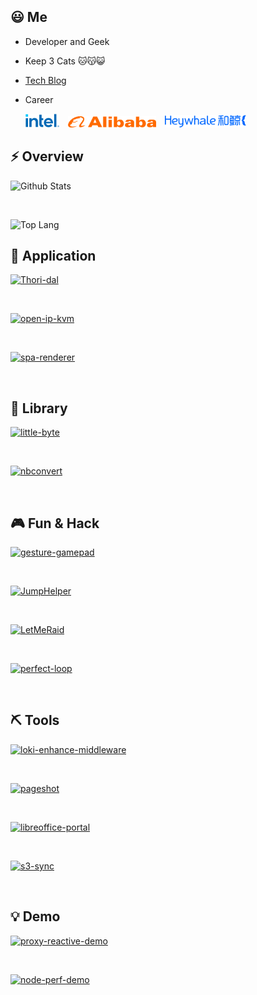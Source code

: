 
## 😃 Me

* Developer and Geek

* Keep 3 Cats 🐱😽😺

* [Tech Blog](https://www.zhihu.com/column/deepfe)

* Career

  <img style="height: 22px" src="./assets/intel-2022.png">&ensp;&ensp;<img style="height: 18px;" src="./assets/alibaba.png">&ensp;&ensp;<img style="height: 20px;" src="./assets/Heywhale.png"> <!-- &ensp;&ensp;<img style="height: 22px;" src="./assets/byte-dance.svg"> -->


## ⚡ Overview

<picture>
  <source media="(prefers-color-scheme: dark)" srcset="https://www.nihi.me/github-stats/card?theme=dracula">
  <img alt="Github Stats" src="https://www.nihi.me/github-stats/card?theme=default">
</picture>

&ensp;

<picture>
  <source media="(prefers-color-scheme: dark)" srcset="https://www.nihi.me/github-stats/toplang?theme=dracula">
  <img alt="Top Lang" src="https://www.nihi.me/github-stats/toplang?theme=default">
</picture>

## 🚣 Application

<a href="https://github.com/Nihiue/Thori-dal">
  <picture>
    <source media="(prefers-color-scheme: dark)" srcset="https://www.nihi.me/github-stats/pin?repo=Thori-dal&theme=dracula">
    <img alt="Thori-dal" src="https://www.nihi.me/github-stats/pin?repo=Thori-dal&theme=default">
  </picture>
</a>

&ensp;

<a href="https://github.com/Nihiue/open-ip-kvm">
  <picture>
    <source media="(prefers-color-scheme: dark)" srcset="https://www.nihi.me/github-stats/pin?repo=open-ip-kvm&theme=dracula">
    <img alt="open-ip-kvm" src="https://www.nihi.me/github-stats/pin?repo=open-ip-kvm&theme=default">
  </picture>
</a>

&ensp;

<a href="https://github.com/Nihiue/spa-renderer">
  <picture>
    <source media="(prefers-color-scheme: dark)" srcset="https://www.nihi.me/github-stats/pin?repo=spa-renderer&theme=dracula">
    <img alt="spa-renderer" src="https://www.nihi.me/github-stats/pin?repo=spa-renderer&theme=default">
  </picture>
</a>

&ensp;

## 🚀 Library

<a href="https://github.com/Nihiue/little-byte">
  <picture>
    <source media="(prefers-color-scheme: dark)" srcset="https://www.nihi.me/github-stats/pin?repo=little-byte&theme=dracula">
    <img alt="little-byte" src="https://www.nihi.me/github-stats/pin?repo=little-byte&theme=default">
  </picture>
</a>

&ensp;

<a href="https://github.com/Nihiue/nbconvert">
  <picture>
    <source media="(prefers-color-scheme: dark)" srcset="https://www.nihi.me/github-stats/pin?repo=nbconvert&theme=dracula">
    <img alt="nbconvert" src="https://www.nihi.me/github-stats/pin?repo=nbconvert&theme=default">
  </picture>
</a>

&ensp;


## 🎮 Fun & Hack

<a href="https://github.com/Nihiue/gesture-gamepad">
  <picture>
    <source media="(prefers-color-scheme: dark)" srcset="https://www.nihi.me/github-stats/pin?repo=gesture-gamepad&theme=dracula">
    <img alt="gesture-gamepad" src="https://www.nihi.me/github-stats/pin?repo=gesture-gamepad&theme=default">
  </picture>
</a>

&ensp;

<a href="https://github.com/Nihiue/JumpHelper">
  <picture>
    <source media="(prefers-color-scheme: dark)" srcset="https://www.nihi.me/github-stats/pin?repo=JumpHelper&theme=dracula">
    <img alt="JumpHelper" src="https://www.nihi.me/github-stats/pin?repo=JumpHelper&theme=default">
  </picture>
</a>

&ensp;

<a href="https://github.com/Nihiue/LetMeRaid">
  <picture>
    <source media="(prefers-color-scheme: dark)" srcset="https://www.nihi.me/github-stats/pin?repo=LetMeRaid&theme=dracula">
    <img alt="LetMeRaid" src="https://www.nihi.me/github-stats/pin?repo=LetMeRaid&theme=default">
  </picture>
</a>

&ensp;

<a href="https://github.com/Nihiue/perfect-loop">
  <picture>
    <source media="(prefers-color-scheme: dark)" srcset="https://www.nihi.me/github-stats/pin?repo=perfect-loop&theme=dracula">
    <img alt="perfect-loop" src="https://www.nihi.me/github-stats/pin?repo=perfect-loop&theme=default">
  </picture>
</a>

&ensp;

## ⛏️ Tools

<a href="https://github.com/Nihiue/loki-enhance-middleware">
  <picture>
    <source media="(prefers-color-scheme: dark)" srcset="https://www.nihi.me/github-stats/pin?repo=loki-enhance-middleware&theme=dracula">
    <img alt="loki-enhance-middleware" src="https://www.nihi.me/github-stats/pin?repo=loki-enhance-middleware&theme=default">
  </picture>
</a>

&ensp;

<a href="https://github.com/Nihiue/pageshot">
  <picture>
    <source media="(prefers-color-scheme: dark)" srcset="https://www.nihi.me/github-stats/pin?repo=pageshot&theme=dracula">
    <img alt="pageshot" src="https://www.nihi.me/github-stats/pin?repo=pageshot&theme=default">
  </picture>
</a>

&ensp;

<a href="https://github.com/Nihiue/libreoffice-portal">
  <picture>
    <source media="(prefers-color-scheme: dark)" srcset="https://www.nihi.me/github-stats/pin?repo=libreoffice-portal&theme=dracula">
    <img alt="libreoffice-portal" src="https://www.nihi.me/github-stats/pin?repo=libreoffice-portal&theme=default">
  </picture>
</a>

&ensp;

<a href="https://github.com/Nihiue/s3-sync">
  <picture>
    <source media="(prefers-color-scheme: dark)" srcset="https://www.nihi.me/github-stats/pin?repo=s3-sync&theme=dracula">
    <img alt="s3-sync" src="https://www.nihi.me/github-stats/pin?repo=s3-sync&theme=default">
  </picture>
</a>

&ensp;

## 💡 Demo

<a href="https://github.com/Nihiue/proxy-reactive-demo">
  <picture>
    <source media="(prefers-color-scheme: dark)" srcset="https://www.nihi.me/github-stats/pin?repo=proxy-reactive-demo&theme=dracula">
    <img alt="proxy-reactive-demo" src="https://www.nihi.me/github-stats/pin?repo=proxy-reactive-demo&theme=default">
  </picture>
</a>

&ensp;

<a href="https://github.com/Nihiue/node-perf-demo">
  <picture>
    <source media="(prefers-color-scheme: dark)" srcset="https://www.nihi.me/github-stats/pin?repo=node-perf-demo&theme=dracula">
    <img alt="node-perf-demo" src="https://www.nihi.me/github-stats/pin?repo=node-perf-demo&theme=default">
  </picture>
</a>

&ensp;